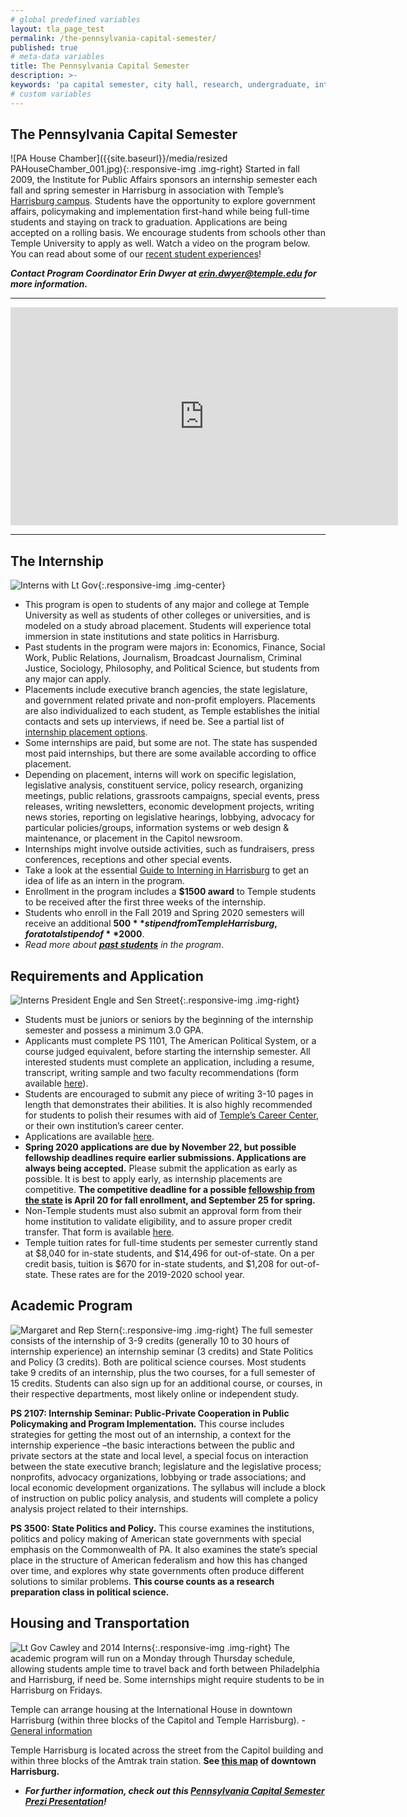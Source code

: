 ```yaml
---
# global predefined variables
layout: tla_page_test
permalink: /the-pennsylvania-capital-semester/
published: true
# meta-data variables
title: The Pennsylvania Capital Semester
description: >-
keywords: 'pa capital semester, city hall, research, undergraduate, internship'
# custom variables
---
```

## The Pennsylvania Capital Semester
![PA House Chamber]({{site.baseurl}}/media/resized PAHouseChamber_001.jpg){:.responsive-img .img-right}
Started in fall 2009, the Institute for Public Affairs sponsors an internship semester each fall and spring semester in Harrisburg in association with Temple’s [Harrisburg campus](http://www.temple.edu/harrisburg/). Students have the opportunity to explore government affairs, policymaking and implementation first-hand while being full-time students and staying on track to graduation. Applications are being accepted on a rolling basis. We encourage students from schools other than Temple University to apply as well. Watch a video on the program below. You can read about some of our [recent student experiences](https://liberalarts.temple.edu/news/temple-students-make-impact-state-capital)!

**_Contact Program Coordinator Erin Dwyer at [erin.dwyer@temple.edu](mailto:erin.dwyer@temple.edu) for more information._**
___

<div align="center" class="video-container"><iframe width="620" height="349" src="https://www.youtube.com/embed/HWezXc_d0tA" frameborder="0" allow="autoplay; encrypted-media" allowfullscreen></iframe></div>

___

## The Internship
![Interns with Lt Gov]({{site.baseurl}}/media/resized2019lut_govwithstudents.jpg){:.responsive-img .img-center}
- This program is open to students of any major and college at Temple University as well as students of other colleges or universities, and is modeled on a study abroad placement. Students will experience total immersion in state institutions and state politics in Harrisburg.
- Past students in the program were majors in: Economics, Finance, Social Work, Public Relations, Journalism, Broadcast Journalism, Criminal Justice, Sociology, Philosophy, and Political Science, but students from any major can apply.
- Placements include executive branch agencies, the state legislature, and government related private and non-profit employers. Placements are also individualized to each student, as Temple establishes the initial contacts and sets up interviews, if need be. See a partial list of [internship placement options](https://liberalarts.temple.edu/sites/liberalarts/files/PACapitalSemesterInternshipSites.pdf).
- Some internships are paid, but some are not. The state has suspended most paid internships, but there are some available according to office placement.
- Depending on placement, interns will work on specific legislation, legislative analysis, constituent service, policy research, organizing meetings, public relations, grassroots campaigns, special events, press releases, writing newsletters, economic development projects, writing news stories, reporting on legislative hearings, lobbying, advocacy for particular policies/groups, information systems or web design & maintenance, or placement in the Capitol newsroom.
- Internships might involve outside activities, such as fundraisers, press conferences, receptions and other special events.
- Take a look at the essential [Guide to Interning in Harrisburg](https://drive.google.com/file/d/1xUkFempmacoC7oAK95wD43aIZmNi_11k/view?usp=sharing) to get an idea of life as an intern in the program.
- Enrollment in the program includes a **$1500 award** to Temple students to be received after the first three weeks of the internship.
- Students who enroll in the Fall 2019 and Spring 2020 semesters will receive an additional **$500** stipend from Temple Harrisburg, for a total stipend of **$2000**.
- _Read more about **[past students](https://develop.cla.temple.edu/institute-for-public-affairs/program-alumni/)** in the program_.

## Requirements and Application
![Interns President Engle and Sen Street]({{site.baseurl}}/media/resized2internswithpresenglertandsenstreet.jpg){:.responsive-img .img-right}
- Students must be juniors or seniors by the beginning of the internship semester and possess a minimum 3.0 GPA.
- Applicants must complete PS 1101, The American Political System, or a course judged equivalent, before starting the internship semester.
All interested students must complete an application, including a resume, transcript, writing sample and two faculty recommendations (form available [here](https://docs.google.com/document/d/1ULfDrZ5RweRBaMEZwyQppN-a-LV9uLxG5CH4EMnjoxg/edit?usp=sharing)).
- Students are encouraged to submit any piece of writing 3-10 pages in length that demonstrates their abilities. It is also highly recommended for students to polish their resumes with aid of [Temple’s Career Center](http://www.temple.edu/studentaffairs/careercenter/), or their own institution’s career center.
- Applications are available [here](https://form.jotform.com/CVE13/the-pennsylvania-capital-semester-a		
). 
- **Spring 2020 applications are due by November 22, but possible fellowship deadlines require earlier submissions. Applications are always being accepted.** Please submit the application as early as possible. It is best to apply early, as internship placements are competitive. **The competitive deadline for a possible [fellowship from the state](http://www.pahousefellowship.us/) is April 20 for fall enrollment, and September 25 for spring.**
- Non-Temple students must also submit an approval form from their home institution to validate eligibility, and to assure proper credit transfer. That form is available [here](https://drive.google.com/file/d/1szf_LOv36PzaJDgDI-460ShoIj9EqFIQ/view?usp=sharing).
- Temple tuition rates for full-time students per semester currently stand at $8,040 for in-state students, and $14,496 for out-of-state. On a per credit basis, tuition is $670 for in-state students, and $1,208 for out-of-state. These rates are for the 2019-2020 school year.

## Academic Program
![Margaret and Rep Stern]({{site.baseurl}}/media/resized_margaret_stern.png){:.responsive-img .img-right}
The full semester consists of the internship of 3-9 credits (generally 10 to 30 hours of internship experience) an internship seminar (3 credits) and State Politics and Policy (3 credits). Both are political science courses. Most students take 9 credits of an internship, plus the two courses, for a full semester of 15 credits. Students can also sign up for an additional course, or courses, in their respective departments, most likely online or independent study.

**PS 2107: Internship Seminar: Public-Private Cooperation in Public Policymaking and Program Implementation.** This course includes strategies for getting the most out of an internship, a context for the internship experience –the basic interactions between the public and private sectors at the state and local level, a special focus on interaction between the state executive branch; legislature and the legislative process; nonprofits, advocacy organizations, lobbying or trade associations; and local economic development organizations. The syllabus will include a block of instruction on public policy analysis, and students will complete a policy analysis project related to their internships. 

**PS 3500: State Politics and Policy.** This course examines the institutions, politics and policy making of American state governments with special emphasis on the Commonwealth of PA. It also examines the state’s special place in the structure of American federalism and how this has changed over time, and explores why state governments often produce different solutions to similar problems. **This course counts as a research preparation class in political science.** 

## Housing and Transportation
![Lt Gov Cawley and 2014 Interns]({{site.baseurl}}/media/resized_ltgovcawley_templeinterns_2014.jpg){:.responsive-img .img-right}
The academic program will run on a Monday through Thursday schedule, allowing students ample time to travel back and forth between Philadelphia and Harrisburg, if need be. Some internships might require students to be in Harrisburg on Fridays.

Temple can arrange housing at the International House in downtown Harrisburg (within three blocks of the Capitol and Temple Harrisburg). - [General information](http://www.ihousehbg.org/)

Temple Harrisburg is located across the street from the Capitol building and within three blocks of the Amtrak train station. **See [this map](http://maps.google.com/maps/ms?msa=0&msid=113560990669779833771.000478319d92d0605eb21&hl=en&ie=UTF8&ll=40.262843,-76.87976&spn=0.007401,0.01649&z=17) of downtown Harrisburg.**

- **_For further information, check out this [Pennsylvania Capital Semester Prezi Presentation](http://prezi.com/wha0v3hakntx/?utm_campaign=share&utm_medium=copy)!_**
